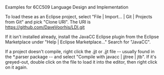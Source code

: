 Examples for 6CC509 Language Design and Implementation 

To load these as an Eclipse project, select "File | Import... | Git | Projects from Git" and pick "Clone URI". The URI is https://github.com/DaveVoorhis/LDI.git

If it isn't installed already, install the JavaCC Eclipse plugin from the Eclipse Marketplace under "Help | Eclipse Marketplace..." Search for "JavaCC".

If a project doesn't compile, right click the .jjt or .jjt file -- usually found in the \*.parser package -- and select "Compile with javacc | jjtree | jtb". If it's greyed-out, double click on the file to load it into the editor, then right click on it again. 
